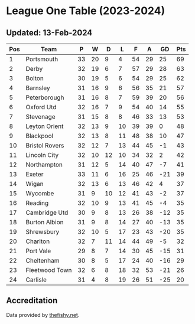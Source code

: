 # League One Table (2023-2024)
## Updated: 13-Feb-2024

| Pos | Team | P | W | D | L | F | A | GD | Pts |
| --- | --- | --- | --- | --- | --- | --- | --- | --- | --- |
| 1 | Portsmouth | 33 | 20 | 9 | 4 | 54 | 29 | 25 | 69 |
| 2 | Derby | 32 | 19 | 6 | 7 | 57 | 29 | 28 | 63 |
| 3 | Bolton | 30 | 19 | 5 | 6 | 54 | 29 | 25 | 62 |
| 4 | Barnsley | 31 | 16 | 9 | 6 | 56 | 35 | 21 | 57 |
| 5 | Peterborough | 31 | 16 | 8 | 7 | 59 | 39 | 20 | 56 |
| 6 | Oxford Utd | 32 | 16 | 7 | 9 | 54 | 40 | 14 | 55 |
| 7 | Stevenage | 31 | 15 | 8 | 8 | 46 | 33 | 13 | 53 |
| 8 | Leyton Orient | 32 | 13 | 9 | 10 | 39 | 39 | 0 | 48 |
| 9 | Blackpool | 32 | 13 | 8 | 11 | 48 | 38 | 10 | 47 |
| 10 | Bristol Rovers | 32 | 12 | 7 | 13 | 44 | 45 | -1 | 43 |
| 11 | Lincoln City | 32 | 10 | 12 | 10 | 34 | 32 | 2 | 42 |
| 12 | Northampton | 31 | 12 | 5 | 14 | 40 | 47 | -7 | 41 |
| 13 | Exeter | 33 | 11 | 6 | 16 | 25 | 46 | -21 | 39 |
| 14 | Wigan | 32 | 13 | 6 | 13 | 46 | 42 | 4 | 37 |
| 15 | Wycombe | 31 | 9 | 10 | 12 | 41 | 43 | -2 | 37 |
| 16 | Reading | 32 | 10 | 9 | 13 | 41 | 45 | -4 | 35 |
| 17 | Cambridge Utd | 30 | 9 | 8 | 13 | 26 | 38 | -12 | 35 |
| 18 | Burton Albion | 31 | 9 | 8 | 14 | 27 | 40 | -13 | 35 |
| 19 | Shrewsbury | 32 | 10 | 5 | 17 | 23 | 43 | -20 | 35 |
| 20 | Charlton | 32 | 7 | 11 | 14 | 44 | 49 | -5 | 32 |
| 21 | Port Vale | 29 | 8 | 7 | 14 | 30 | 45 | -15 | 31 |
| 22 | Cheltenham | 30 | 8 | 5 | 17 | 24 | 40 | -16 | 29 |
| 23 | Fleetwood Town | 32 | 6 | 8 | 18 | 32 | 53 | -21 | 26 |
| 24 | Carlisle | 31 | 4 | 8 | 19 | 26 | 51 | -25 | 20 |

## Accreditation 

Data provided by [thefishy.net](https://www.thefishy.net/).